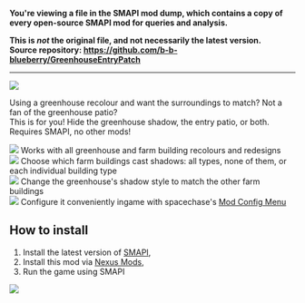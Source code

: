 **You're viewing a file in the SMAPI mod dump, which contains a copy of every open-source SMAPI mod
for queries and analysis.**

**This is _not_ the original file, and not necessarily the latest version.**  
**Source repository: https://github.com/b-b-blueberry/GreenhouseEntryPatch**

----

![](https://i.imgur.com/RcRe1HB.png)

Using a greenhouse recolour and want the surroundings to match? Not a fan of the greenhouse patio?  
This is for you! Hide the greenhouse shadow, the entry patio, or both.  
Requires SMAPI, no other mods!

![](https://i.imgur.com/4L3ICow.png) Works with all greenhouse and farm building recolours and redesigns  
![](https://i.imgur.com/5t36rlG.png) Choose which farm buildings cast shadows: all types, none of them, or each individual building type  
![](https://i.imgur.com/DQ8bpak.png) Change the greenhouse's shadow style to match the other farm buildings  
![](https://i.imgur.com/5t36rlG.png) Configure it conveniently ingame with spacechase's [Mod Config Menu](https://github.com/spacechase0/StardewValleyMods/tree/develop/GenericModConfigMenu)

## How to install

1. Install the latest version of [SMAPI](https://smapi.io/),
2. Install this mod via [Nexus Mods](https://www.nexusmods.com/stardewvalley/mods/4721),
3. Run the game using SMAPI

![](https://i.imgur.com/OIAvUHK.png)
